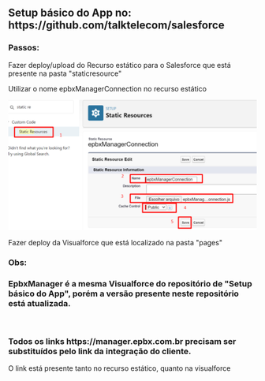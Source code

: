 <!DOCTYPE html>
<body>
    <h2>Setup básico do App no: <a src="https://github.com/talktelecom/salesforce">https://github.com/talktelecom/salesforce</a></h2>
    <h3>Passos:</h3>
    <p>Fazer deploy/upload do Recurso estático para o Salesforce que está presente na pasta "staticresource"</p>
    <p>Utilizar o nome epbxManagerConnection no recurso estático</p>
    <img src="uploadRecurso.png" alt="" />
    <p>Fazer deploy da Visualforce que está localizado na pasta "pages"</p>
    <h3>Obs:</h3>
    <h3>EpbxManager é a mesma Visualforce do repositório de "Setup básico do App", porém a versão presente neste repositório está <b>atualizada</b>.</h3>
    <br>
    <h3>Todos os links <a src="https://manager.epbx.com.br">https://manager.epbx.com.br</a> precisam ser substituídos pelo link da integração do cliente.</h3>
    <p>O link está presente tanto no recurso estático, quanto na visualforce</p>
</body>
</html>
